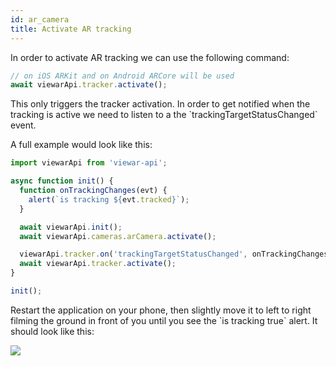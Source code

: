 ```yaml
---
id: ar_camera
title: Activate AR tracking
---
```


In order to activate AR tracking we can use the following command:

```js
// on iOS ARKit and on Android ARCore will be used
await viewarApi.tracker.activate();
```

This only triggers the tracker activation. In order to get notified when the tracking is active we need to listen to a the \`trackingTargetStatusChanged\` event.

A full example would look like this:

```js
import viewarApi from 'viewar-api';

async function init() {
  function onTrackingChanges(evt) {
    alert(`is tracking ${evt.tracked}`);
  }

  await viewarApi.init();
  await viewarApi.cameras.arCamera.activate();

  viewarApi.tracker.on('trackingTargetStatusChanged', onTrackingChanges);
  await viewarApi.tracker.activate();
}

init();
```

Restart the application on your phone, then slightly move it to left to right filming the ground in front of you until you see the \`is tracking true\` alert. It should look like this:

![](assets/ar-tutorial-camera-alert.png)

